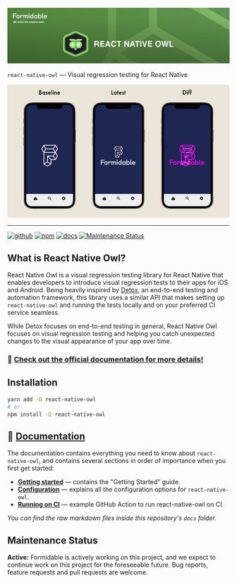 [![React Native Owl — Formidable, We build the modern web](https://raw.githubusercontent.com/FormidableLabs/react-native-owl/main/website/static/images/RNO-Hero.png)](https://formidable.com/open-source/)

`react-native-owl` — Visual regression testing for React Native

![Sample of using React Native Owl to generate a visual regression diff](https://raw.githubusercontent.com/FormidableLabs/react-native-owl/main/website/static/images/homepage/mockup-bg.png)

---

[![github][github-image]][github-url] [![npm][npm-image]][npm-url] [![docs][docs-image]][docs-url] [![Maintenance Status][maintenance-image]](#maintenance-status)

## What is React Native Owl?

React Native Owl is a visual regression testing library for React Native that enables developers to introduce visual regression tests to their apps for iOS and Android. Being heavily inspired by [Detox](https://github.com/wix/Detox), an end-to-end testing and automation framework, this library uses a similar API that makes setting up `react-native-owl` and running the tests locally and on your preferred CI service seamless.

While Detox focuses on end-to-end testing in general, React Native Owl focuses on visual regression testing and helping you catch unexpected changes to the visual appearance of your app over time.

### :rocket: [Check out the official documentation for more details!](https://formidable.com/open-source/react-native-owl/)

## Installation

```sh
yarn add -D react-native-owl
# or
npm install -D react-native-owl
```

## 📃 [Documentation](https://formidable.com/open-source/react-native-owl/)

The documentation contains everything you need to know about `react-native-owl`, and contains several sections in order of importance
when you first get started:

- **[Getting started](https://formidable.com/open-source/react-native-owl/docs/introduction/getting-started)** — contains the "Getting Started" guide.
- **[Configuration](https://formidable.com/open-source/react-native-owl/docs/introduction/config-file)** — explains all the configuration options for `react-native-owl`.
- **[Running on CI](https://formidable.com/open-source/react-native-owl/docs/ci/github-actions)** — example GitHub Action to run react-native-owl on CI.

_You can find the raw markdown files inside this repository's `docs` folder._

## Maintenance Status

**Active:** Formidable is actively working on this project, and we expect to continue work on this project for the foreseeable future. Bug reports, feature requests and pull requests are welcome.

[github-image]: https://github.com/FormidableLabs/react-native-owl/workflows/Run%20Tests/badge.svg
[github-url]: https://github.com/FormidableLabs/react-native-owl/actions
[npm-image]: https://img.shields.io/npm/v/react-native-owl
[npm-url]: https://www.npmjs.com/package/react-native-owl
[docs-image]: https://img.shields.io/badge/docs-visit%20site-blue
[docs-url]: https://formidable.com/open-source/react-native-owl/
[maintenance-image]: https://img.shields.io/badge/maintenance-active-green.svg?color=brightgreen&style=flat
